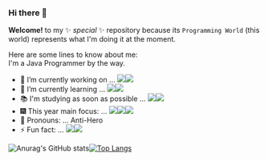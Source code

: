 ### Hi there 👋

**Welcome!** to my ✨ _special_ ✨ repository because its `Programming World` (this world) represents what I'm doing it at the moment.

Here are some lines to know about me:  
I'm a Java Programmer by the way.

- 🔭 I’m currently working on ... <img src="https://img.shields.io/badge/Java-black?style=flat&logo=CoffeeScript&logoColor=brown"/><img src="https://img.shields.io/badge/Spring-black?style=flat&logo=Spring&logoColor=#6DB33F"/>
- 🌱 I’m currently learning ... <img src="https://img.shields.io/badge/Spring-black?style=flat&logo=Spring&logoColor=#6DB33F"/><img src="https://img.shields.io/badge/Hibernate-black?style=flat&logo=Hibernate&logoColor=#59666C"/>
- 📚 I'm studying as soon as possible ... <img src="https://img.shields.io/badge/MySQL-black?style=flat&logo=MySQL&logoColor=#4479A1"/><img src="https://img.shields.io/badge/RDB-black?style=flat&logo=Amazon RDS&logoColor=#527FFF"/>
- 🎆 This year main focus: ... <img src="https://img.shields.io/badge/Consistency-black?style=flat&logo=Deno&logoColor=yellow"/><img src="https://img.shields.io/badge/Calmness-black?style=flat&logo=Bower&logoColor=brown"/><img src="https://img.shields.io/badge/Spring-black?style=flat&logo=Spring&logoColor=#6DB33F"/>
- 👾 Pronouns: ... Anti-Hero 
- ⚡ Fun fact: ... <img src="https://img.shields.io/badge/OOP-black?style=flat&logo=Bitrise&logoColor=orange"/><img src="https://img.shields.io/badge/Interface-black?style=flat&logo=Aseprite&logoColor=green"/>

![Anurag's GitHub stats](https://github-readme-stats.vercel.app/api?username=keunoh&show_icons=true&theme=radical)[![Top Langs](https://github-readme-stats.vercel.app/api/top-langs/?username=keunoh&hide=html5,css3&show_icons=true&theme=radical&langs_count=8&layout=compact)](https://github.com/anuraghazra/github-readme-stats)

